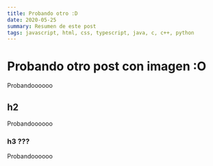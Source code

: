```yaml
---
title: Probando otro :D
date: 2020-05-25
summary: Resumen de este post
tags: javascript, html, css, typescript, java, c, c++, python
---
```


# Probando otro post con imagen :O
Probandoooooo
## h2
Probandoooooo
### h3 ???
Probandoooooo